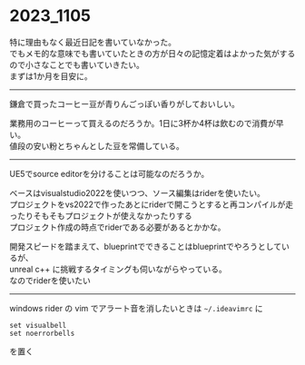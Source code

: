 # 2023_1105

特に理由もなく最近日記を書いていなかった。<br>
でもメモ的な意味でも書いていたときの方が日々の記憶定着はよかった気がするので小さなことでも書いていきたい。 <br>
まずは1か月を目安に。

---

鎌倉で買ったコーヒー豆が青りんごっぽい香りがしておいしい。

業務用のコーヒーって買えるのだろうか。1日に3杯か4杯は飲むので消費が早い。 <br>
値段の安い粉とちゃんとした豆を常備している。

---

UE5でsource editorを分けることは可能なのだろうか。

ベースはvisualstudio2022を使いつつ、ソース編集はriderを使いたい。<br>
プロジェクトをvs2022で作ったあとにriderで開こうとすると再コンパイルが走ったりそもそもプロジェクトが使えなかったりする<br>
プロジェクト作成の時点でriderである必要があるとかかな。

開発スピードを踏まえて、blueprintでできることはblueprintでやろうとしているが、<br>
unreal c++ に挑戦するタイミングも伺いながらやっている。<br>
なのでriderを使いたい

---

windows rider の vim でアラート音を消したいときは `~/.ideavimrc` に

```
set visualbell
set noerrorbells
```

を置く
